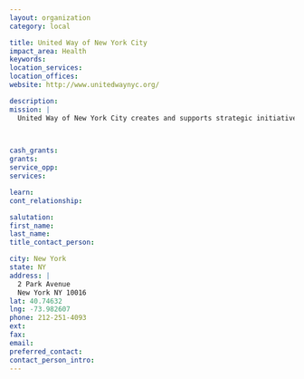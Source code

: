 ```yaml
---
layout: organization
category: local

title: United Way of New York City
impact_area: Health
keywords: 
location_services: 
location_offices: 
website: http://www.unitedwaynyc.org/

description: 
mission: |
  United Way of New York City creates and supports strategic initiatives that address the root causes of critical human care problems in order to achieve measurable improvement in the lives of the city's most vulnerable residents and communities. Throughout our work, we partner with neighborhood agencies, government, business, foundations, volunteers and others so that collectively we can achieve more than any one organization working alone.

  

cash_grants: 
grants: 
service_opp: 
services: 

learn: 
cont_relationship: 

salutation: 
first_name: 
last_name: 
title_contact_person: 

city: New York
state: NY
address: |
  2 Park Avenue     
  New York NY 10016
lat: 40.74632
lng: -73.982607
phone: 212-251-4093
ext: 
fax: 
email: 
preferred_contact: 
contact_person_intro: 
---
```

